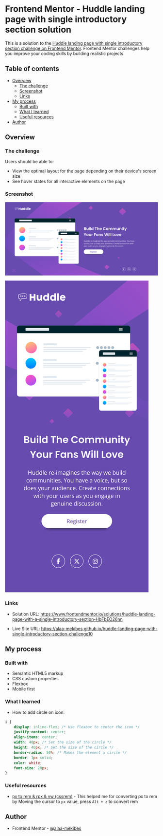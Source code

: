 # Frontend Mentor - Huddle landing page with single introductory section solution

This is a solution to the [Huddle landing page with single introductory section challenge on Frontend Mentor](https://www.frontendmentor.io/challenges/huddle-landing-page-with-a-single-introductory-section-B_2Wvxgi0). Frontend Mentor challenges help you improve your coding skills by building realistic projects. 

## Table of contents

- [Overview](#overview)
  - [The challenge](#the-challenge)
  - [Screenshot](#screenshot)
  - [Links](#links)
- [My process](#my-process)
  - [Built with](#built-with)
  - [What I learned](#what-i-learned)
  - [Useful resources](#useful-resources)
- [Author](#author)

## Overview

### The challenge

Users should be able to:

- View the optimal layout for the page depending on their device's screen size
- See hover states for all interactive elements on the page

### Screenshot

![](./Screenshot-D.png)

![](./Screenshot-M.png)

### Links

- Solution URL: https://www.frontendmentor.io/solutions/huddle-landing-page-with-a-single-introductory-section-HbFbEO26nn
  
- Live Site URL: https://alaa-mekibes.github.io/huddle-landing-page-with-single-introductory-section-challenge10

## My process

### Built with

- Semantic HTML5 markup
- CSS custom properties
- Flexbox
- Mobile first

### What I learned

- How to add circle on icon:

```css
i {
    display: inline-flex; /* Use flexbox to center the icon */
    justify-content: center;
    align-items: center;
    width: 40px; /* Set the size of the circle */
    height: 40px; /* Set the size of the circle */
    border-radius: 50%; /* Makes the element a circle */
    border: 1px solid;
    color: white;
    font-size: 20px;
}
```

### Useful resources

- [px to rem & rpx & vw (cssrem)](https://marketplace.visualstudio.com/items?itemName=cipchk.cssrem) - This helped me for converting px to rem by Moving the cursor to `px` value, press `Alt + z` to convert rem

## Author

- Frontend Mentor - [@alaa-mekibes](https://www.frontendmentor.io/profile/alaa-mekibes)
